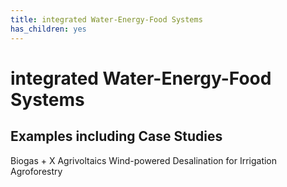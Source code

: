 ```yaml
---
title: integrated Water-Energy-Food Systems
has_children: yes
---
```

# integrated Water-Energy-Food Systems

## Examples including Case Studies
Biogas + X
Agrivoltaics
Wind-powered Desalination for Irrigation
Agroforestry

